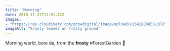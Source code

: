 ```yaml
---
title: "Morning"
date: 2018-11-22T11:51:12Z
images: 
- "https://res.cloudinary.com/growdigital/image/upload/v1542885853/1FD540FF-8E8D-446F-8383-A72C3B2E1FC3.jpg"
imageAlt: "Frosty leaves on frosty ground"
---
```


Morning world, bore da, from the **frosty** #ForestGarden 🙂
